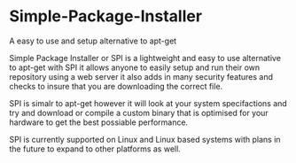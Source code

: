 # Simple-Package-Installer
A easy to use and setup alternative to apt-get

Simple Package Installer or SPI is a lightweight and easy to use alternative to apt-get with SPI it allows anyone to easily setup and run their own repository using a web server it also adds in many security features and checks to insure that you are downloading the correct file.

SPI is simalr to apt-get however it will look at your system specifactions and try and download or compile a custom binary that is optimised for your hardware to get the best possiable performance.

SPI is currently supported on Linux and Linux based systems with plans in the future to expand to other platforms as well.
